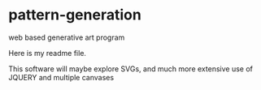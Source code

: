 # pattern-generation
web based generative art program

Here is my readme file.

This software will maybe explore SVGs, and much more extensive use of JQUERY and multiple canvases
